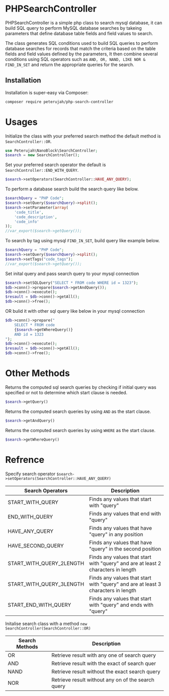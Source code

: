 # PHPSearchController

PHPSearchController is a simple php class to search mysql database, it can build SQL query to perform MySQL database searches by takeing parameters that define database table fields and field values to search.

The class generates SQL conditions used to build SQL queries to perform database searches for records that match the criteria based on the table fields and field values defined by the parameters, It then combine several conditions using SQL operators such as `AND, OR, NAND, LIKE NOR & FIND_IN_SET` and return the appropriate queries for the search.

## Installation

Installation is super-easy via Composer:
```md
composer require peterujah/php-search-controller
```

# Usages

Initialize the class with your preferred search method the default method is `SearchController::OR`.
```php 
use Peterujah\NanoBlock\SearchController;
$search = new SearchController();
```


Set your preferred search operator the default is `SearchController::END_WITH_QUERY`.
```php
$search->setOperators(SearchController::HAVE_ANY_QUERY);
```

To perform a database search build the search query like below.

```php 
$searchQuery = "PHP Code";
$search->setQuery($searchQuery)->split();
$search->setParameter(array(
    'code_title', 
    'code_description', 
    'code_info'
));
//var_export($search->getQuery());
```

To search by tag using mysql `FIND_IN_SET`, build query like example below.
```php 
$searchQuery = "PHP Code";
$search->setQuery($searchQuery)->split();
$search->setTags("code_tags");
//var_export($search->getQuery());
```

Set inital query and pass search query to your mysql connection

```php 
$search->setSQLQuery("SELECT * FROM code WHERE id = 1323");
$db->conn()->prepare($search->getAndQuery());
$db->conn()->execute();		
$resault = $db->conn()->getAll();
$db->conn()->free();
```
OR bulid it with other sql query like below in your mysql connection
```php 
$db->conn()->prepare("
    SELECT * FROM code 
    {$search->getWhereQuery()}
    AND id = 1323
");
$db->conn()->execute();		
$resault = $db->conn()->getAll();
$db->conn()->free();
```

# Other Methods

Returns the computed sql search queries by checking if initial query was specified or not to determine which start clause is needed.
```php
$search->getQuery()
```

Returns the computed search queries by using `AND` as the start clause.
```php
$search->getAndQuery()
```
Returns the computed search queries by using `WHERE` as the start clause.
```php
$search->getWhereQuery()
```

# Refrence

Specify search operator `$search->setOperators(SearchController::HAVE_ANY_QUERY)`

| Search Operators         | Description                                                                       |
|--------------------------|-----------------------------------------------------------------------------------|
| START_WITH_QUERY         | Finds any values that start with "query"                                          |
| END_WITH_QUERY           | Finds any values that end with "query"                                            |
| HAVE_ANY_QUERY           | Finds any values that have "query" in any position                                |
| HAVE_SECOND_QUERY        | Finds any values that have "query" in the second position                         |
| START_WITH_QUERY_2LENGTH | Finds any values that start with "query" and are at least 2 characters in length  |
| START_WITH_QUERY_3LENGTH | Finds any values that start with "query" and are at least 3 characters in length  |
| START_END_WITH_QUERY     | Finds any values that start with "query" and ends with "query"                    |


Initalise search class with a method `new SearchController(SearchController::OR)`

| Search Methods         | Description                                                                         |
|------------------------|-------------------------------------------------------------------------------------|
| OR                     | Retrieve result with any one of search query                                        |
| AND                    | Retrieve result with the exact of search quer                                       |
| NAND                   | Retrieve result without the exact search query                                      |
| NOR                    | Retrieve result without any on of the search query                                  |

